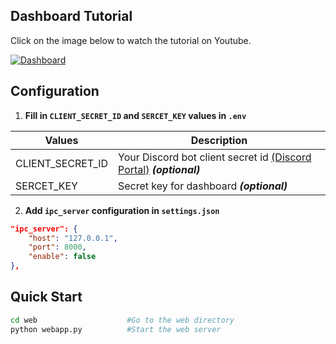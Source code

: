 ## Dashboard Tutorial
Click on the image below to watch the tutorial on Youtube.

[![Dashboard](https://img.youtube.com/vi/5Y5GPO95uxE/maxresdefault.jpg)](https://youtu.be/5Y5GPO95uxE)

## Configuration
1. **Fill in `CLIENT_SECRET_ID` and `SERCET_KEY` values in `.env`**

| Values | Description |
| --- | --- |
| CLIENT_SECRET_ID | Your Discord bot client secret id [(Discord Portal)](https://discord.com/developers/applications) ***(optional)*** |
| SERCET_KEY | Secret key for dashboard ***(optional)*** |

2. **Add `ipc_server` configuration in `settings.json`**
```json
"ipc_server": {
    "host": "127.0.0.1",
    "port": 8000,
    "enable": false
},
```

## Quick Start
```sh
cd web                    #Go to the web directory
python webapp.py          #Start the web server
```